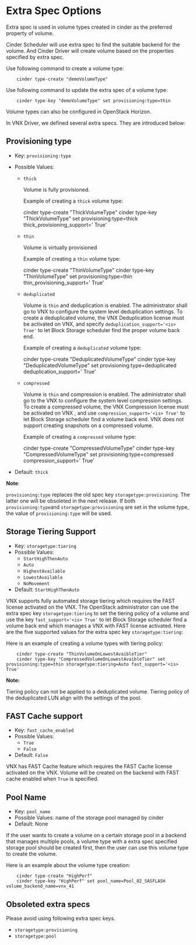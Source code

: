 # Extra Spec Options

Extra spec is used in volume types created in cinder as the preferred property
of volume.

Cinder Scheduler will use extra spec to find the suitable backend for the
volume.  And Cinder Driver will create volume based on the properties
specified by extra spec.

Use following command to create a volume type:

        cinder type-create "demoVolumeType"

Use following command to update the extra spec of a volume type:

        cinder type-key "demoVolumeType" set provisioning:type=thin

Volume types can also be configured in OpenStack Horizon.

In VNX Driver, we defined several extra specs.  They are introduced below:

## Provisioning type

* Key: `provisioning:type`
* Possible Values:
    * `thick`

      Volume is fully provisioned.

      Example of creating a `thick` volume type:

        cinder type-create "ThickVolumeType"
        cinder type-key "ThickVolumeType" set provisioning:type=thick thick_provisioning_support='<is> True'

    * `thin`

      Volume is virtually provisioned

      Example of creating a `thin` volume type:

        cinder type-create "ThinVolumeType"
        cinder type-key "ThinVolumeType" set provisioning:type=thin thin_provisioning_support='<is> True'

    * `deduplicated`

      Volume is `thin` and deduplication is enabled.
      The administrator shall go to VNX to configure the system level deduplication
      settings.  To create a deduplicated volume, the VNX Deduplication
      license must be activated on VNX, and specify
      `deduplication_support='<is> True'` to let Block
      Storage scheduler find the proper volume back end.

      Example of creating a `deduplicated` volume type:

        cinder type-create "DeduplicatedVolumeType"
        cinder type-key "DeduplicatedVolumeType" set provisioning:type=deduplicated deduplication_support='<is> True'

    * `compressed`

      Volume is `thin` and compression is enabled.
      The administrator shall go to the
      VNX to configure the system level compression settings.  To create a
      compressed volume, the VNX Compression license must be activated on VNX
      , and use `compression_support='<is> True'` to let Block Storage
      scheduler find a volume back end.  VNX does not support creating snapshots
      on a compressed volume.

      Example of creating a `compressed` volume type:

        cinder type-create "CompressedVolumeType"
        cinder type-key "CompressedVolumeType" set provisioning:type=compressed compression_support='<is> True'


* Default: `thick`

__Note__:

`provisioning:type` replaces the old spec key `storagetype:provisioning`.
The latter one will be obsoleted in the next release.
If both `provisioning:type`and `storagetype:provisioning` are set in the volume
type, the value of `provisioning:type` will be used.

## Storage Tiering Support

* Key: `storagetype:tiering`
* Possible Values:
    * `StartHighThenAuto`
    * `Auto`
    * `HighestAvailable`
    * `LowestAvailable`
    * `NoMovement`
* Default: `StartHighThenAuto`

VNX supports fully automated storage tiering which requires the FAST license
activated on the VNX. The OpenStack administrator can use the extra spec key
`storagetype:tiering` to set the tiering policy of a volume and use the key
`fast_support='<is> True'` to let Block Storage scheduler find a volume back
end which manages a VNX with FAST license activated. Here are the five
supported values for the extra spec key `storagetype:tiering`:

Here is an example of creating a volume types with tiering policy:

        cinder type-create "ThinVolumeOnLowestAvaibleTier"
        cinder type-key "CompressedVolumeOnLowestAvaibleTier" set provisioning:type=thin storagetype:tiering=Auto fast_support='<is> True'

__Note:__

Tiering policy can not be applied to a deduplicated volume.  Tiering policy
of the deduplicated LUN align with the settings of the pool.

## FAST Cache support

* Key: `fast_cache_enabled`
* Possible Values:
    * `True`
    * `False`
* Default: `False`

VNX has FAST Cache feature which requires the FAST Cache license activated on
the VNX.  Volume will be created on the backend with FAST cache enabled when
`True` is specified.

## Pool Name

* Key: `pool_name`
* Possible Values: name of the storage pool managed by cinder
* Default: None

If the user wants to create a volume on a certain storage pool in a backend that
manages multiple pools, a volume type with a extra spec specified storage pool
should be created first, then the user can use this volume type to create the
volume.

Here is an example about the volume type creation:

        cinder type-create "HighPerf"
        cinder type-key "HighPerf" set pool_name=Pool_02_SASFLASH volume_backend_name=vnx_41

## Obsoleted extra specs

Please avoid using following extra spec keys.

* `storagetype:provisioning`
* `storagetype:pool`
